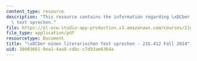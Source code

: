 ```yaml
---
content_type: resource
description: "This resource contains the information regarding \xDCber einen literarischen\
  \ text sprechen."
file: https://ol-ocw-studio-app-production.s3.amazonaws.com/courses/21g-412-advanced-german-literature-culture-madness-murder-mysteries-fall-2014/380036619ea14aa8cdbcc7d93ae6364a_MIT21G_412F14_Wk2-3_Ueb.pdf
file_type: application/pdf
resourcetype: Document
title: "\xDCber einen literarischen Text sprechen - 21G.412 Fall 2014"
uid: 38003661-9ea1-4aa8-cdbc-c7d93ae6364a
---
```

